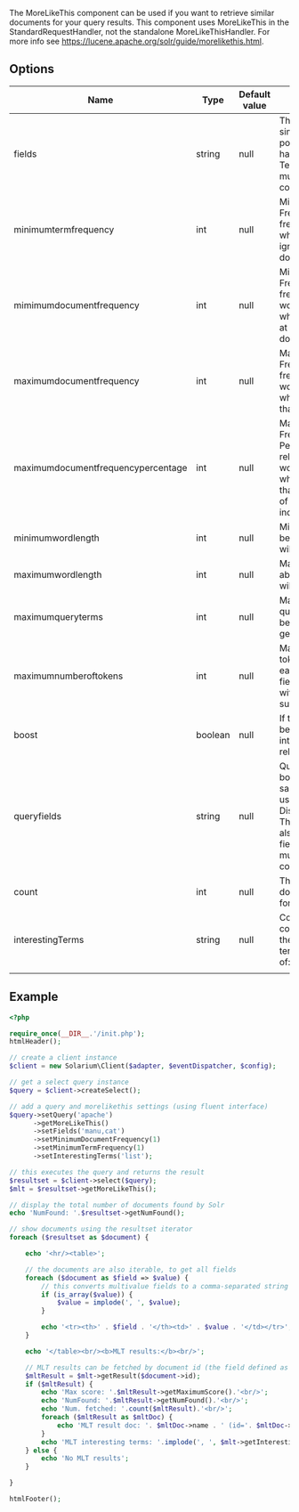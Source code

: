 The MoreLikeThis component can be used if you want to retrieve similar documents for your query results. This component uses MoreLikeThis in the StandardRequestHandler, not the standalone MoreLikeThisHandler. For more info see <https://lucene.apache.org/solr/guide/morelikethis.html>.

Options
-------

| Name                               | Type    | Default value | Description                                                                                                                                                                   |
|------------------------------------|---------|---------------|-------------------------------------------------------------------------------------------------------------------------------------------------------------------------------|
| fields                             | string  | null          | The fields to use for similarity. NOTE: if possible, these should have a stored TermVector. Separate multiple fields with commas.                                             |
| minimumtermfrequency               | int     | null          | Minimum Term Frequency - the frequency below which terms will be ignored in the source doc.                                                                                   |
| mimimumdocumentfrequency           | int     | null          | Minimum Document Frequency - the frequency at which words will be ignored which do not occur in at least this many docs.                                                      |
| maximumdocumentfrequency           | int     | null          | Maximum Document Frequency - the frequency at which words will be ignored which occur in more than this many docs.                                                            |
| maximumdocumentfrequencypercentage | int     | null          | Maximum Document Frequency Percentage - a relative ratio at which words will be ignored which occur in more than this percentage of the docs in the index.                    |
| minimumwordlength                  | int     | null          | Minimum word length below which words will be ignored.                                                                                                                        |
| maximumwordlength                  | int     | null          | Maximum word length above which words will be ignored.                                                                                                                        |
| maximumqueryterms                  | int     | null          | Maximum number of query terms that will be included in any generated query.                                                                                                   |
| maximumnumberoftokens              | int     | null          | Maximum number of tokens to parse in each example doc field that is not stored with TermVector support.                                                                       |
| boost                              | boolean | null          | If true the query will be boosted by the interesting term relevance.                                                                                                          |
| queryfields                        | string  | null          | Query fields and their boosts using the same format as that used in DisMaxQParserPlugin. These fields must also be specified in fields. Separate multiple fields with commas. |
| count                              | int     | null          | The number of similar documents to return for each result.                                                                                                                    |
| interestingTerms                   | string  | null          | Controls how the component presents the "interesting" terms. Must be one of: none, list, details.                                                                             |
||

Example
-------

```php
<?php

require_once(__DIR__.'/init.php');
htmlHeader();

// create a client instance
$client = new Solarium\Client($adapter, $eventDispatcher, $config);

// get a select query instance
$query = $client->createSelect();

// add a query and morelikethis settings (using fluent interface)
$query->setQuery('apache')
      ->getMoreLikeThis()
      ->setFields('manu,cat')
      ->setMinimumDocumentFrequency(1)
      ->setMinimumTermFrequency(1)
      ->setInterestingTerms('list');

// this executes the query and returns the result
$resultset = $client->select($query);
$mlt = $resultset->getMoreLikeThis();

// display the total number of documents found by Solr
echo 'NumFound: '.$resultset->getNumFound();

// show documents using the resultset iterator
foreach ($resultset as $document) {

    echo '<hr/><table>';

    // the documents are also iterable, to get all fields
    foreach ($document as $field => $value) {
        // this converts multivalue fields to a comma-separated string
        if (is_array($value)) {
            $value = implode(', ', $value);
        }

        echo '<tr><th>' . $field . '</th><td>' . $value . '</td></tr>';
    }

    echo '</table><br/><b>MLT results:</b><br/>';

    // MLT results can be fetched by document id (the field defined as uniquekey in this schema)
    $mltResult = $mlt->getResult($document->id);
    if ($mltResult) {
        echo 'Max score: '.$mltResult->getMaximumScore().'<br/>';
        echo 'NumFound: '.$mltResult->getNumFound().'<br/>';
        echo 'Num. fetched: '.count($mltResult).'<br/>';
        foreach ($mltResult as $mltDoc) {
            echo 'MLT result doc: '. $mltDoc->name . ' (id='. $mltDoc->id . ')<br/>';
        }
        echo 'MLT interesting terms: '.implode(', ', $mlt->getInterestingTerm($document->id)).'<br/>';
    } else {
        echo 'No MLT results';
    }

}

htmlFooter();

```
